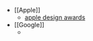 - [[Apple]]
	- [apple design awards](https://developer.apple.com/design/awards/)
- [[Google]]
	- [](https://design.google/library/material-design-awards-2020/)